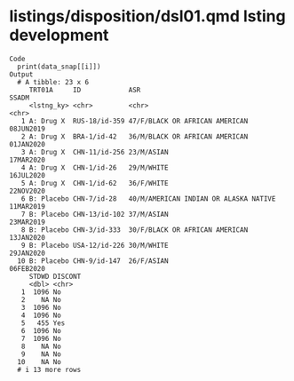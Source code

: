 # listings/disposition/dsl01.qmd lsting development

    Code
      print(data_snap[[i]])
    Output
      # A tibble: 23 x 6
         TRT01A     ID            ASR                                   SSADM    
         <lstng_ky> <chr>         <chr>                                 <chr>    
       1 A: Drug X  RUS-18/id-359 47/F/BLACK OR AFRICAN AMERICAN        08JUN2019
       2 A: Drug X  BRA-1/id-42   36/M/BLACK OR AFRICAN AMERICAN        01JAN2020
       3 A: Drug X  CHN-11/id-256 23/M/ASIAN                            17MAR2020
       4 A: Drug X  CHN-1/id-26   29/M/WHITE                            16JUL2020
       5 A: Drug X  CHN-1/id-62   36/F/WHITE                            22NOV2020
       6 B: Placebo CHN-7/id-28   40/M/AMERICAN INDIAN OR ALASKA NATIVE 11MAR2019
       7 B: Placebo CHN-13/id-102 37/M/ASIAN                            23MAR2019
       8 B: Placebo CHN-3/id-333  30/F/BLACK OR AFRICAN AMERICAN        13JAN2020
       9 B: Placebo USA-12/id-226 30/M/WHITE                            29JAN2020
      10 B: Placebo CHN-9/id-147  26/F/ASIAN                            06FEB2020
         STDWD DISCONT
         <dbl> <chr>  
       1  1096 No     
       2    NA No     
       3  1096 No     
       4  1096 No     
       5   455 Yes    
       6  1096 No     
       7  1096 No     
       8    NA No     
       9    NA No     
      10    NA No     
      # i 13 more rows

